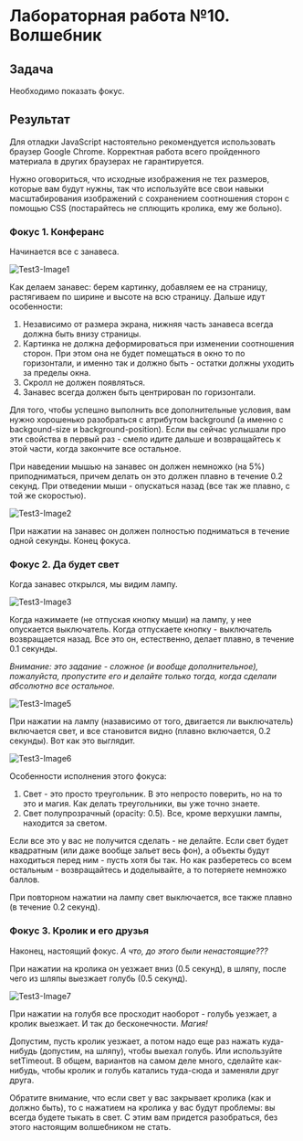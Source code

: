 # Лабораторная работа №10. Волшебник

## Задача
Необходимо показать фокус.

## Результат
Для отладки JavaScript настоятельно рекомендуется использовать браузер Google Chrome. Корректная работа всего пройденного материала в других браузерах не гарантируется.


Нужно оговориться, что исходные изображения не тех размеров, которые вам будут нужны, так что используйте все свои навыки масштабирования изображений с сохранением соотношения сторон с помощью CSS (постарайтесь не сплющить кролика, ему же больно).


### Фокус 1. Конферанс
Начинается все с занавеса.

![Test3-Image1](Images/Test3-Image1.png)

Как делаем занавес: берем картинку, добавляем ее на страницу, растягиваем по ширине и высоте на всю страницу. Дальше идут особенности:

1. Независимо от размера экрана, нижняя часть занавеса всегда должна быть внизу страницы.
2. Картинка не должна деформироваться при изменении соотношения сторон. При этом она не будет помещаться в окно то по горизонтали, и именно так и должно быть - остатки должны уходить за пределы окна.
3. Скролл не должен появляться.
4. Занавес всегда должен быть центрирован по горизонтали.

Для того, чтобы успешно выполнить все дополнительные условия, вам нужно хорошенько разобраться с атрибутом background (а именно с backgound-size и background-position). Если вы сейчас услышали про эти свойства в первый раз - смело идите дальше и возвращайтесь к этой части, когда закончите все остальное.

При наведении мышью на занавес он должен немножко (на 5%) приподниматься, причем делать он это должен плавно в течение 0.2 секунд. При отведении мыши - опускаться назад (все так же плавно, с той же скоростью).

![Test3-Image2](Images/Test3-Image2.png)

При нажатии на занавес он должен полностью подниматься в течение одной секунды. Конец фокуса.

### Фокус 2. Да будет свет
Когда занавес открылся, мы видим лампу.

![Test3-Image3](Images/Test3-Image3.png)

Когда нажимаете (не отпуская кнопку мыши) на лампу, у нее опускается выключатель. Когда отпускаете кнопку - выключатель возвращается назад. Все это он, естественно, делает плавно, в течение 0.1 секунды.

*Внимание: это задание - сложное (и вообще дополнительное), пожалуйста, пропустите его и делайте только тогда, когда сделали абсолютно все остальное.*

![Test3-Image5](Images/Test3-Image5.png)

При нажатии на лампу (назависимо от того, двигается ли выключатель) включается свет, и все становится видно (плавно включается, 0.2 секунды). Вот как это выглядит.

![Test3-Image6](Images/Test3-Image6.png)

Особенности исполнения этого фокуса:

1. Свет - это просто треугольник. В это непросто поверить, но на то это и магия. Как делать треугольники, вы уже точно знаете.
2. Свет полупрозрачный (opacity: 0.5). Все, кроме верхушки лампы, находится за светом.

Если все это у вас не получится сделать - не делайте. Если свет будет квадратным (или даже вообще зальет весь фон), а объекты будут находиться перед ним - пусть хотя бы так. Но как разберетесь со всем остальным - возвращайтесь и доделывайте, а то потеряете немножко баллов.

При повторном нажатии на лампу свет выключается, все также плавно (в течение 0.2 секунд).

### Фокус 3. Кролик и его друзья
Наконец, настоящий фокус. *А что, до этого были ненастоящие???*

При нажатии на кролика он уезжает вниз (0.5 секунд), в шляпу, после чего из шляпы выезжает голубь (0.5 секунд).

![Test3-Image7](Images/Test3-Image7.png)

При нажатии на голубя все просходит наоборот - голубь уезжает, а кролик выезжает. И так до бесконечности. *Магия!*

Допустим, пусть кролик уезжает, а потом надо еще раз нажать куда-нибудь (допустим, на шляпу), чтобы выехал голубь. Или используйте setTimeout. В общем, вариантов на самом деле много, сделайте как-нибудь, чтобы кролик и голубь катались туда-сюда и заменяли друг друга.

Обратите внимание, что если свет у вас закрывает кролика (как и должно быть), то с нажатием на кролика у вас будут проблемы: вы всегда будете тыкать в свет. С этим вам придется разобраться, без этого настоящим волшебником не стать.